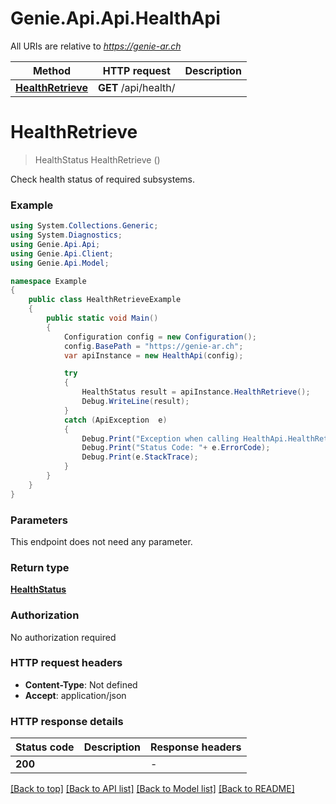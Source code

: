 # Genie.Api.Api.HealthApi

All URIs are relative to *https://genie-ar.ch*

Method | HTTP request | Description
------------- | ------------- | -------------
[**HealthRetrieve**](HealthApi.md#healthretrieve) | **GET** /api/health/ | 


<a name="healthretrieve"></a>
# **HealthRetrieve**
> HealthStatus HealthRetrieve ()



Check health status of required subsystems.

### Example
```csharp
using System.Collections.Generic;
using System.Diagnostics;
using Genie.Api.Api;
using Genie.Api.Client;
using Genie.Api.Model;

namespace Example
{
    public class HealthRetrieveExample
    {
        public static void Main()
        {
            Configuration config = new Configuration();
            config.BasePath = "https://genie-ar.ch";
            var apiInstance = new HealthApi(config);

            try
            {
                HealthStatus result = apiInstance.HealthRetrieve();
                Debug.WriteLine(result);
            }
            catch (ApiException  e)
            {
                Debug.Print("Exception when calling HealthApi.HealthRetrieve: " + e.Message );
                Debug.Print("Status Code: "+ e.ErrorCode);
                Debug.Print(e.StackTrace);
            }
        }
    }
}
```

### Parameters
This endpoint does not need any parameter.

### Return type

[**HealthStatus**](HealthStatus.md)

### Authorization

No authorization required

### HTTP request headers

 - **Content-Type**: Not defined
 - **Accept**: application/json


### HTTP response details
| Status code | Description | Response headers |
|-------------|-------------|------------------|
| **200** |  |  -  |

[[Back to top]](#) [[Back to API list]](../README.md#documentation-for-api-endpoints) [[Back to Model list]](../README.md#documentation-for-models) [[Back to README]](../README.md)

